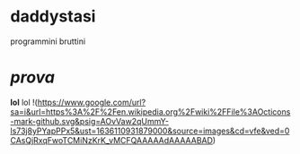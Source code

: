 # daddystasi
programmini bruttini
# *prova*
**lol** lol
!(https://www.google.com/url?sa=i&url=https%3A%2F%2Fen.wikipedia.org%2Fwiki%2FFile%3AOcticons-mark-github.svg&psig=AOvVaw2qUmmY-ls73j8yPYapPPx5&ust=1636110931879000&source=images&cd=vfe&ved=0CAsQjRxqFwoTCMiNzKrK_vMCFQAAAAAdAAAAABAD)
